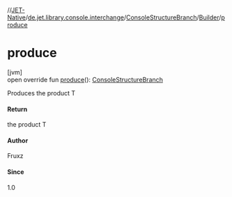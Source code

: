 //[JET-Native](../../../../index.md)/[de.jet.library.console.interchange](../../index.md)/[ConsoleStructureBranch](../index.md)/[Builder](index.md)/[produce](produce.md)

# produce

[jvm]\
open override fun [produce](produce.md)(): [ConsoleStructureBranch](../index.md)

Produces the product T

#### Return

the product T

#### Author

Fruxz

#### Since

1.0
